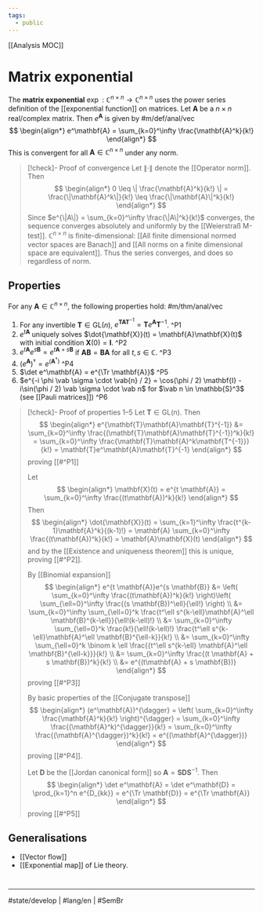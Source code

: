 ```yaml
---
tags:
  - public
---
```

[[Analysis MOC]]
# Matrix exponential

The **matrix exponential** $\exp : \mathbb{C}^{n \times n} \to \mathbb{C}^{n \times n}$ uses the power series definition of the [[exponential function]] on matrices.
Let $\mathbf{A}$ be a $n \times n$ real/complex matrix. 
Then $e^\mathbf{A}$ is given by #m/def/anal/vec 
$$
\begin{align*}
e^\mathbf{A} = \sum_{k=0}^\infty \frac{\mathbf{A}^k}{k!}
\end{align*}
$$
This is convergent for all $\mathbf{A} \in \mathbb{C}^{n \times n}$ under any norm.

> [!check]- Proof of convergence
> Let $\|{\cdot}\|$ denote the [[Operator norm]].
> Then
> $$
> \begin{align*}
> 0 \leq \| \frac{\mathbf{A}^k}{k!} \| = \frac{\|\mathbf{A}^k\|}{k!} \leq \frac{\|\mathbf{A}\|^k}{k!}
> \end{align*}
> $$
> Since $e^{\|A\|} = \sum_{k=0}^\infty \frac{\|A\|^k}{k!}$ converges, the sequence converges absolutely and uniformly by the [[Weierstraß M-test]].
> $\mathbb{C}^{n \times n}$ is finite-dimensional: [[All finite dimensional normed vector spaces are Banach]] and [[All norms on a finite dimensional space are equivalent]].
> Thus the series converges, and does so regardless of norm.
> <span class="QED"/>

## Properties

For any $\mathbf{A} \in \mathbb{C}^{n \times n}$, the following properties hold: #m/thm/anal/vec 

1. For any invertible $\mathbf{T} \in \mathrm{GL}(n)$, $e^{\mathbf{T}\mathbf{A}\mathbf{T}^{-1}} = \mathbf{T}e^\mathbf{A}\mathbf{T}^{-1}$. ^P1
2. $e^{t\mathbf{A}}$ uniquely solves $\dot{\mathbf{X}}(t) = \mathbf{A}\mathbf{X}(t)$ with initial condition $\mathbf{X}(0) = \mathbf{I}$. ^P2
3. $e^{t\mathbf{A}}e^{s\mathbf{B}} = e^{t\mathbf{A} + s \mathbf B}$ if $\mathbf{AB} = \mathbf{BA}$ for all $t,s \in \mathbb{C}$.  ^P3
4. $(e^\mathbf{A})^{\dagger}= e^{(\mathbf{A}^{\dagger})}$  ^P4
5. $\det e^\mathbf{A} = e^{\Tr \mathbf{A}}$  ^P5
6. $e^{-i \phi \vab \sigma \cdot \vab{n} / 2} = \cos(\phi / 2) \mathbf{I} - i\sin(\phi / 2) \vab \sigma \cdot \vab n$ for $\vab n \in \mathbb{S}^3$ (see [[Pauli matrices]]) ^P6

> [!check]- Proof of properties 1–5
> Let $\mathbf{T} \in \mathrm{GL(n)}$.
> Then
> $$
> \begin{align*}
> e^{\mathbf{T}\mathbf{A}\mathbf{T}^{-1}} &= \sum_{k=0}^\infty \frac{(\mathbf{T}\mathbf{A}\mathbf{T}^{-1})^k}{k!} = \sum_{k=0}^\infty \frac{\mathbf{T}\mathbf{A}^k\mathbf{T^{-1}}}{k!} = \mathbf{T}e^\mathbf{A}\mathbf{T}^{-1}
> \end{align*}
> $$
> proving [[#^P1]]
> 
> Let
> $$
> \begin{align*}
> \mathbf{X}(t) = e^{t \mathbf{A}} = \sum_{k=0}^\infty \frac{(t\mathbf{A})^k}{k!}
> \end{align*}
> $$
> Then
> $$
> \begin{align*}
> \dot{\mathbf{X}}(t) = \sum_{k=1}^\infty \frac{t^{k-1}\mathbf{A}^k}{(k-1)!} = \mathbf{A} \sum_{k=0}^\infty \frac{(t\mathbf{A})^k}{k!} = \mathbf{A}\mathbf{X}(t)
> \end{align*}
> $$
> and by the [[Existence and uniqueness theorem]] this is unique, proving [[#^P2]].
> 
> By [[Binomial expansion]]
> $$
> \begin{align*}
> e^{t \mathbf{A}}e^{s \mathbf{B}} &= \left( \sum_{k=0}^\infty \frac{(t\mathbf{A})^k}{k!} \right)\left( \sum_{\ell=0}^\infty \frac{(s \mathbf{B})^\ell}{\ell!} \right) \\
> &= \sum_{k=0}^\infty \sum_{\ell=0}^k \frac{t^\ell s^{k-\ell}\mathbf{A}^\ell \mathbf{B}^{k-\ell}}{\ell!(k-\ell)!} \\
> &= \sum_{k=0}^\infty \sum_{\ell=0}^k \frac{k!}{\ell!(k-\ell)!} \frac{t^\ell s^{k-\ell}\mathbf{A}^\ell \mathbf{B}^{\ell-k}}{k!} \\
> &= \sum_{k=0}^\infty \sum_{\ell=0}^k \binom k \ell \frac{{t^\ell s^{k-\ell} \mathbf{A}^\ell \mathbf{B}^{\ell-k}}}{k!} \\
> &= \sum_{k=0}^\infty \frac{(t \mathbf{A} + s \mathbf{B})^k}{k!} \\
> &= e^{(t\mathbf{A} + s \mathbf{B})}
> \end{align*}
> $$
> proving [[#^P3]]
> 
> By basic properties of the [[Conjugate transpose]]
> $$
> \begin{align*}
> (e^\mathbf{A})^{\dagger} = \left( \sum_{k=0}^\infty \frac{\mathbf{A}^k}{k!} \right)^{\dagger} = \sum_{k=0}^\infty \frac{(\mathbf{A}^k)^{\dagger}}{k!} = \sum_{k=0}^\infty \frac{(\mathbf{A}^{\dagger})^k}{k!} = e^{(\mathbf{A}^{\dagger})}
> \end{align*}
> $$
> proving [[#^P4]].
> 
> Let $\mathbf{D}$ be the [[Jordan canonical form]] so $\mathbf{A} = \mathbf{S}\mathbf{D}\mathbf{S}^{-1}$.
> Then
> $$
> \begin{align*}
> \det e^\mathbf{A} = \det e^\mathbf{D} = \prod_{k=1}^n e^{D_{kk}} = e^{\Tr \mathbf{D}} = e^{\Tr \mathbf{A}}
> \end{align*}
> $$
> proving [[#^P5]]
> <span class="QED"/>



## Generalisations

- [[Vector flow]]
- [[Exponential map]] of Lie theory.

#
---
#state/develop | #lang/en | #SemBr

